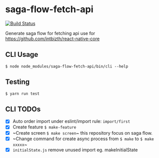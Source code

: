 # saga-flow-fetch-api 
[![Build Status](https://travis-ci.org/phakpoom/saga-flow-fetch-api.svg?branch=master)](https://travis-ci.org/phakpoom/saga-flow-fetch-api)

  Generate saga flow for fetching api use for https://github.com/intbizth/react-native-core

## CLI Usage
`$ node node_modules/saga-flow-fetch-api/bin/cli --help`

## Testing
`$ yarn run test`

## CLI TODOs
- [x] Auto order import under eslint/import rule: `import/first`
- [x] Create feature `$ make-feature`
- [x] ~Create screen `$ make screen`~ this repository focus on saga flow.
- [x] ~Change command for create async process from `$ make` to `$ make xxxxx`~
- [x] `initialState.js` remove unused import eg. makeInitialState
